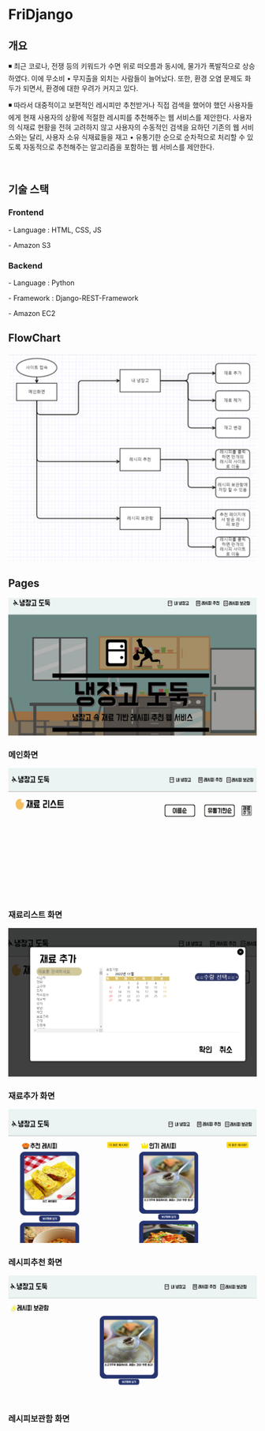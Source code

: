 <h1>FriDjango</h1> 

<h2>개요</h2>
<p> ◾ 최근 코로나, 전쟁 등의 키워드가 수면 위로 떠오름과 동시에, 물가가 폭발적으로 상승하였다. 이에 무소비 • 무지출을 외치는 사람들이 늘어났다. 또한, 환경 오염 문제도 화두가 되면서, 환경에 대한 우려가 커지고 있다.</p>
<p> ◾ 따라서 대중적이고 보편적인 레시피만 추천받거나 직접 검색을 했어야 했던 사용자들에게 현재 사용자의 상황에 적절한 레시피를 추천해주는 웹 서비스를 제안한다. 사용자의 식재료 현황을 전혀 고려하지 않고 사용자의 수동적인 검색을 요하던 기존의 웹 서비스와는 달리, 사용자 소유 식재료들을 재고 • 유통기한 순으로 순차적으로 처리할 수 있도록 자동적으로 추천해주는 알고리즘을 포함하는 웹 서비스를 제안한다.</p><br>

<h2>기술 스택</h2>

<h3>Frontend</h3>
<p>- Language : HTML, CSS, JS</p>
<p>- Amazon S3</p>


<h3>Backend</h3>
<p>- Language : Python</p>
<p>- Framework : Django-REST-Framework</p>
<p>- Amazon EC2</p>

<h2>FlowChart</h2>

![flowchart](./READMEIMAGE/flowchart.png)


<h2>Pages</h2>

![Main](./READMEIMAGE/Main.png)
<h3>메인화면</h3>

![IngredientList](./READMEIMAGE/IngredientList.png)
<h3>재료리스트 화면</h3>

![AddIngredient](./READMEIMAGE/AddIngredient.png)
<h3>재료추가 화면</h3>

![RecipeRecommend](./READMEIMAGE/RecipeRecommend.png)
<h3>레시피추천 화면</h3>

![RecipeList](./READMEIMAGE/RecipeList.png)
<h3>레시피보관함 화면</h3>

